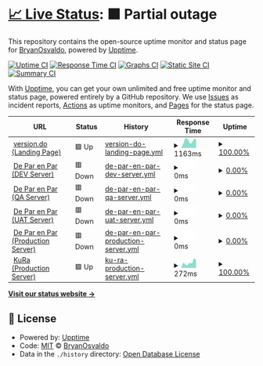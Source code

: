 # [📈 Live Status](https://demo.upptime.js.org): <!--live status--> **🟧 Partial outage**

This repository contains the open-source uptime monitor and status page for [BryanOsvaldo](https://demo.upptime.js.org), powered by [Upptime](https://github.com/upptime/upptime).

[![Uptime CI](https://github.com/BryanOsvaldo/status/workflows/Uptime%20CI/badge.svg)](https://github.com/BryanOsvaldo/status/actions?query=workflow%3A%22Uptime+CI%22)
[![Response Time CI](https://github.com/BryanOsvaldo/status/workflows/Response%20Time%20CI/badge.svg)](https://github.com/BryanOsvaldo/status/actions?query=workflow%3A%22Response+Time+CI%22)
[![Graphs CI](https://github.com/BryanOsvaldo/status/workflows/Graphs%20CI/badge.svg)](https://github.com/BryanOsvaldo/status/actions?query=workflow%3A%22Graphs+CI%22)
[![Static Site CI](https://github.com/BryanOsvaldo/status/workflows/Static%20Site%20CI/badge.svg)](https://github.com/BryanOsvaldo/status/actions?query=workflow%3A%22Static+Site+CI%22)
[![Summary CI](https://github.com/BryanOsvaldo/status/workflows/Summary%20CI/badge.svg)](https://github.com/BryanOsvaldo/status/actions?query=workflow%3A%22Summary+CI%22)

With [Upptime](https://upptime.js.org), you can get your own unlimited and free uptime monitor and status page, powered entirely by a GitHub repository. We use [Issues](https://github.com/BryanOsvaldo/status/issues) as incident reports, [Actions](https://github.com/BryanOsvaldo/status/actions) as uptime monitors, and [Pages](https://demo.upptime.js.org) for the status page.

<!--start: status pages-->
<!-- This summary is generated by Upptime (https://github.com/upptime/upptime) -->
<!-- Do not edit this manually, your changes will be overwritten -->
<!-- prettier-ignore -->
| URL | Status | History | Response Time | Uptime |
| --- | ------ | ------- | ------------- | ------ |
| <img alt="" src="https://icons.duckduckgo.com/ip3/version.do.ico" height="13"> [version.do (Landing Page)](https://version.do/) | 🟩 Up | [version-do-landing-page.yml](https://github.com/version-do/status/commits/HEAD/history/version-do-landing-page.yml) | <details><summary><img alt="Response time graph" src="./graphs/version-do-landing-page/response-time-week.png" height="20"> 1163ms</summary><br><a href="https://version-do.github.io/status/history/version-do-landing-page"><img alt="Response time 1066" src="https://img.shields.io/endpoint?url=https%3A%2F%2Fraw.githubusercontent.com%2Fversion-do%2Fstatus%2FHEAD%2Fapi%2Fversion-do-landing-page%2Fresponse-time.json"></a><br><a href="https://version-do.github.io/status/history/version-do-landing-page"><img alt="24-hour response time 1452" src="https://img.shields.io/endpoint?url=https%3A%2F%2Fraw.githubusercontent.com%2Fversion-do%2Fstatus%2FHEAD%2Fapi%2Fversion-do-landing-page%2Fresponse-time-day.json"></a><br><a href="https://version-do.github.io/status/history/version-do-landing-page"><img alt="7-day response time 1163" src="https://img.shields.io/endpoint?url=https%3A%2F%2Fraw.githubusercontent.com%2Fversion-do%2Fstatus%2FHEAD%2Fapi%2Fversion-do-landing-page%2Fresponse-time-week.json"></a><br><a href="https://version-do.github.io/status/history/version-do-landing-page"><img alt="30-day response time 1224" src="https://img.shields.io/endpoint?url=https%3A%2F%2Fraw.githubusercontent.com%2Fversion-do%2Fstatus%2FHEAD%2Fapi%2Fversion-do-landing-page%2Fresponse-time-month.json"></a><br><a href="https://version-do.github.io/status/history/version-do-landing-page"><img alt="1-year response time 1157" src="https://img.shields.io/endpoint?url=https%3A%2F%2Fraw.githubusercontent.com%2Fversion-do%2Fstatus%2FHEAD%2Fapi%2Fversion-do-landing-page%2Fresponse-time-year.json"></a></details> | <details><summary><a href="https://version-do.github.io/status/history/version-do-landing-page">100.00%</a></summary><a href="https://version-do.github.io/status/history/version-do-landing-page"><img alt="All-time uptime 99.98%" src="https://img.shields.io/endpoint?url=https%3A%2F%2Fraw.githubusercontent.com%2Fversion-do%2Fstatus%2FHEAD%2Fapi%2Fversion-do-landing-page%2Fuptime.json"></a><br><a href="https://version-do.github.io/status/history/version-do-landing-page"><img alt="24-hour uptime 100.00%" src="https://img.shields.io/endpoint?url=https%3A%2F%2Fraw.githubusercontent.com%2Fversion-do%2Fstatus%2FHEAD%2Fapi%2Fversion-do-landing-page%2Fuptime-day.json"></a><br><a href="https://version-do.github.io/status/history/version-do-landing-page"><img alt="7-day uptime 100.00%" src="https://img.shields.io/endpoint?url=https%3A%2F%2Fraw.githubusercontent.com%2Fversion-do%2Fstatus%2FHEAD%2Fapi%2Fversion-do-landing-page%2Fuptime-week.json"></a><br><a href="https://version-do.github.io/status/history/version-do-landing-page"><img alt="30-day uptime 100.00%" src="https://img.shields.io/endpoint?url=https%3A%2F%2Fraw.githubusercontent.com%2Fversion-do%2Fstatus%2FHEAD%2Fapi%2Fversion-do-landing-page%2Fuptime-month.json"></a><br><a href="https://version-do.github.io/status/history/version-do-landing-page"><img alt="1-year uptime 100.00%" src="https://img.shields.io/endpoint?url=https%3A%2F%2Fraw.githubusercontent.com%2Fversion-do%2Fstatus%2FHEAD%2Fapi%2Fversion-do-landing-page%2Fuptime-year.json"></a></details>
| <img alt="" src="https://icons.duckduckgo.com/ip3/dev.deparenpar.edu.do.ico" height="13"> [De Par en Par (DEV Server)](https://dev.deparenpar.edu.do) | 🟥 Down | [de-par-en-par-dev-server.yml](https://github.com/version-do/status/commits/HEAD/history/de-par-en-par-dev-server.yml) | <details><summary><img alt="Response time graph" src="./graphs/de-par-en-par-dev-server/response-time-week.png" height="20"> 0ms</summary><br><a href="https://version-do.github.io/status/history/de-par-en-par-dev-server"><img alt="Response time 275" src="https://img.shields.io/endpoint?url=https%3A%2F%2Fraw.githubusercontent.com%2Fversion-do%2Fstatus%2FHEAD%2Fapi%2Fde-par-en-par-dev-server%2Fresponse-time.json"></a><br><a href="https://version-do.github.io/status/history/de-par-en-par-dev-server"><img alt="24-hour response time 0" src="https://img.shields.io/endpoint?url=https%3A%2F%2Fraw.githubusercontent.com%2Fversion-do%2Fstatus%2FHEAD%2Fapi%2Fde-par-en-par-dev-server%2Fresponse-time-day.json"></a><br><a href="https://version-do.github.io/status/history/de-par-en-par-dev-server"><img alt="7-day response time 0" src="https://img.shields.io/endpoint?url=https%3A%2F%2Fraw.githubusercontent.com%2Fversion-do%2Fstatus%2FHEAD%2Fapi%2Fde-par-en-par-dev-server%2Fresponse-time-week.json"></a><br><a href="https://version-do.github.io/status/history/de-par-en-par-dev-server"><img alt="30-day response time 0" src="https://img.shields.io/endpoint?url=https%3A%2F%2Fraw.githubusercontent.com%2Fversion-do%2Fstatus%2FHEAD%2Fapi%2Fde-par-en-par-dev-server%2Fresponse-time-month.json"></a><br><a href="https://version-do.github.io/status/history/de-par-en-par-dev-server"><img alt="1-year response time 279" src="https://img.shields.io/endpoint?url=https%3A%2F%2Fraw.githubusercontent.com%2Fversion-do%2Fstatus%2FHEAD%2Fapi%2Fde-par-en-par-dev-server%2Fresponse-time-year.json"></a></details> | <details><summary><a href="https://version-do.github.io/status/history/de-par-en-par-dev-server">0.00%</a></summary><a href="https://version-do.github.io/status/history/de-par-en-par-dev-server"><img alt="All-time uptime 90.52%" src="https://img.shields.io/endpoint?url=https%3A%2F%2Fraw.githubusercontent.com%2Fversion-do%2Fstatus%2FHEAD%2Fapi%2Fde-par-en-par-dev-server%2Fuptime.json"></a><br><a href="https://version-do.github.io/status/history/de-par-en-par-dev-server"><img alt="24-hour uptime 0.00%" src="https://img.shields.io/endpoint?url=https%3A%2F%2Fraw.githubusercontent.com%2Fversion-do%2Fstatus%2FHEAD%2Fapi%2Fde-par-en-par-dev-server%2Fuptime-day.json"></a><br><a href="https://version-do.github.io/status/history/de-par-en-par-dev-server"><img alt="7-day uptime 0.00%" src="https://img.shields.io/endpoint?url=https%3A%2F%2Fraw.githubusercontent.com%2Fversion-do%2Fstatus%2FHEAD%2Fapi%2Fde-par-en-par-dev-server%2Fuptime-week.json"></a><br><a href="https://version-do.github.io/status/history/de-par-en-par-dev-server"><img alt="30-day uptime 1.38%" src="https://img.shields.io/endpoint?url=https%3A%2F%2Fraw.githubusercontent.com%2Fversion-do%2Fstatus%2FHEAD%2Fapi%2Fde-par-en-par-dev-server%2Fuptime-month.json"></a><br><a href="https://version-do.github.io/status/history/de-par-en-par-dev-server"><img alt="1-year uptime 80.13%" src="https://img.shields.io/endpoint?url=https%3A%2F%2Fraw.githubusercontent.com%2Fversion-do%2Fstatus%2FHEAD%2Fapi%2Fde-par-en-par-dev-server%2Fuptime-year.json"></a></details>
| <img alt="" src="https://icons.duckduckgo.com/ip3/qa.deparenpar.edu.do.ico" height="13"> [De Par en Par (QA Server)](https://qa.deparenpar.edu.do) | 🟥 Down | [de-par-en-par-qa-server.yml](https://github.com/version-do/status/commits/HEAD/history/de-par-en-par-qa-server.yml) | <details><summary><img alt="Response time graph" src="./graphs/de-par-en-par-qa-server/response-time-week.png" height="20"> 0ms</summary><br><a href="https://version-do.github.io/status/history/de-par-en-par-qa-server"><img alt="Response time 260" src="https://img.shields.io/endpoint?url=https%3A%2F%2Fraw.githubusercontent.com%2Fversion-do%2Fstatus%2FHEAD%2Fapi%2Fde-par-en-par-qa-server%2Fresponse-time.json"></a><br><a href="https://version-do.github.io/status/history/de-par-en-par-qa-server"><img alt="24-hour response time 0" src="https://img.shields.io/endpoint?url=https%3A%2F%2Fraw.githubusercontent.com%2Fversion-do%2Fstatus%2FHEAD%2Fapi%2Fde-par-en-par-qa-server%2Fresponse-time-day.json"></a><br><a href="https://version-do.github.io/status/history/de-par-en-par-qa-server"><img alt="7-day response time 0" src="https://img.shields.io/endpoint?url=https%3A%2F%2Fraw.githubusercontent.com%2Fversion-do%2Fstatus%2FHEAD%2Fapi%2Fde-par-en-par-qa-server%2Fresponse-time-week.json"></a><br><a href="https://version-do.github.io/status/history/de-par-en-par-qa-server"><img alt="30-day response time 0" src="https://img.shields.io/endpoint?url=https%3A%2F%2Fraw.githubusercontent.com%2Fversion-do%2Fstatus%2FHEAD%2Fapi%2Fde-par-en-par-qa-server%2Fresponse-time-month.json"></a><br><a href="https://version-do.github.io/status/history/de-par-en-par-qa-server"><img alt="1-year response time 259" src="https://img.shields.io/endpoint?url=https%3A%2F%2Fraw.githubusercontent.com%2Fversion-do%2Fstatus%2FHEAD%2Fapi%2Fde-par-en-par-qa-server%2Fresponse-time-year.json"></a></details> | <details><summary><a href="https://version-do.github.io/status/history/de-par-en-par-qa-server">0.00%</a></summary><a href="https://version-do.github.io/status/history/de-par-en-par-qa-server"><img alt="All-time uptime 85.19%" src="https://img.shields.io/endpoint?url=https%3A%2F%2Fraw.githubusercontent.com%2Fversion-do%2Fstatus%2FHEAD%2Fapi%2Fde-par-en-par-qa-server%2Fuptime.json"></a><br><a href="https://version-do.github.io/status/history/de-par-en-par-qa-server"><img alt="24-hour uptime 0.00%" src="https://img.shields.io/endpoint?url=https%3A%2F%2Fraw.githubusercontent.com%2Fversion-do%2Fstatus%2FHEAD%2Fapi%2Fde-par-en-par-qa-server%2Fuptime-day.json"></a><br><a href="https://version-do.github.io/status/history/de-par-en-par-qa-server"><img alt="7-day uptime 0.00%" src="https://img.shields.io/endpoint?url=https%3A%2F%2Fraw.githubusercontent.com%2Fversion-do%2Fstatus%2FHEAD%2Fapi%2Fde-par-en-par-qa-server%2Fuptime-week.json"></a><br><a href="https://version-do.github.io/status/history/de-par-en-par-qa-server"><img alt="30-day uptime 1.38%" src="https://img.shields.io/endpoint?url=https%3A%2F%2Fraw.githubusercontent.com%2Fversion-do%2Fstatus%2FHEAD%2Fapi%2Fde-par-en-par-qa-server%2Fuptime-month.json"></a><br><a href="https://version-do.github.io/status/history/de-par-en-par-qa-server"><img alt="1-year uptime 80.13%" src="https://img.shields.io/endpoint?url=https%3A%2F%2Fraw.githubusercontent.com%2Fversion-do%2Fstatus%2FHEAD%2Fapi%2Fde-par-en-par-qa-server%2Fuptime-year.json"></a></details>
| <img alt="" src="https://icons.duckduckgo.com/ip3/uat.deparenpar.edu.do.ico" height="13"> [De Par en Par (UAT Server)](https://uat.deparenpar.edu.do) | 🟥 Down | [de-par-en-par-uat-server.yml](https://github.com/version-do/status/commits/HEAD/history/de-par-en-par-uat-server.yml) | <details><summary><img alt="Response time graph" src="./graphs/de-par-en-par-uat-server/response-time-week.png" height="20"> 0ms</summary><br><a href="https://version-do.github.io/status/history/de-par-en-par-uat-server"><img alt="Response time 264" src="https://img.shields.io/endpoint?url=https%3A%2F%2Fraw.githubusercontent.com%2Fversion-do%2Fstatus%2FHEAD%2Fapi%2Fde-par-en-par-uat-server%2Fresponse-time.json"></a><br><a href="https://version-do.github.io/status/history/de-par-en-par-uat-server"><img alt="24-hour response time 0" src="https://img.shields.io/endpoint?url=https%3A%2F%2Fraw.githubusercontent.com%2Fversion-do%2Fstatus%2FHEAD%2Fapi%2Fde-par-en-par-uat-server%2Fresponse-time-day.json"></a><br><a href="https://version-do.github.io/status/history/de-par-en-par-uat-server"><img alt="7-day response time 0" src="https://img.shields.io/endpoint?url=https%3A%2F%2Fraw.githubusercontent.com%2Fversion-do%2Fstatus%2FHEAD%2Fapi%2Fde-par-en-par-uat-server%2Fresponse-time-week.json"></a><br><a href="https://version-do.github.io/status/history/de-par-en-par-uat-server"><img alt="30-day response time 0" src="https://img.shields.io/endpoint?url=https%3A%2F%2Fraw.githubusercontent.com%2Fversion-do%2Fstatus%2FHEAD%2Fapi%2Fde-par-en-par-uat-server%2Fresponse-time-month.json"></a><br><a href="https://version-do.github.io/status/history/de-par-en-par-uat-server"><img alt="1-year response time 255" src="https://img.shields.io/endpoint?url=https%3A%2F%2Fraw.githubusercontent.com%2Fversion-do%2Fstatus%2FHEAD%2Fapi%2Fde-par-en-par-uat-server%2Fresponse-time-year.json"></a></details> | <details><summary><a href="https://version-do.github.io/status/history/de-par-en-par-uat-server">0.00%</a></summary><a href="https://version-do.github.io/status/history/de-par-en-par-uat-server"><img alt="All-time uptime 69.60%" src="https://img.shields.io/endpoint?url=https%3A%2F%2Fraw.githubusercontent.com%2Fversion-do%2Fstatus%2FHEAD%2Fapi%2Fde-par-en-par-uat-server%2Fuptime.json"></a><br><a href="https://version-do.github.io/status/history/de-par-en-par-uat-server"><img alt="24-hour uptime 0.00%" src="https://img.shields.io/endpoint?url=https%3A%2F%2Fraw.githubusercontent.com%2Fversion-do%2Fstatus%2FHEAD%2Fapi%2Fde-par-en-par-uat-server%2Fuptime-day.json"></a><br><a href="https://version-do.github.io/status/history/de-par-en-par-uat-server"><img alt="7-day uptime 0.00%" src="https://img.shields.io/endpoint?url=https%3A%2F%2Fraw.githubusercontent.com%2Fversion-do%2Fstatus%2FHEAD%2Fapi%2Fde-par-en-par-uat-server%2Fuptime-week.json"></a><br><a href="https://version-do.github.io/status/history/de-par-en-par-uat-server"><img alt="30-day uptime 1.38%" src="https://img.shields.io/endpoint?url=https%3A%2F%2Fraw.githubusercontent.com%2Fversion-do%2Fstatus%2FHEAD%2Fapi%2Fde-par-en-par-uat-server%2Fuptime-month.json"></a><br><a href="https://version-do.github.io/status/history/de-par-en-par-uat-server"><img alt="1-year uptime 79.05%" src="https://img.shields.io/endpoint?url=https%3A%2F%2Fraw.githubusercontent.com%2Fversion-do%2Fstatus%2FHEAD%2Fapi%2Fde-par-en-par-uat-server%2Fuptime-year.json"></a></details>
| <img alt="" src="https://icons.duckduckgo.com/ip3/red.deparenpar.edu.do.ico" height="13"> [De Par en Par (Production Server)](https://red.deparenpar.edu.do) | 🟥 Down | [de-par-en-par-production-server.yml](https://github.com/version-do/status/commits/HEAD/history/de-par-en-par-production-server.yml) | <details><summary><img alt="Response time graph" src="./graphs/de-par-en-par-production-server/response-time-week.png" height="20"> 0ms</summary><br><a href="https://version-do.github.io/status/history/de-par-en-par-production-server"><img alt="Response time 265" src="https://img.shields.io/endpoint?url=https%3A%2F%2Fraw.githubusercontent.com%2Fversion-do%2Fstatus%2FHEAD%2Fapi%2Fde-par-en-par-production-server%2Fresponse-time.json"></a><br><a href="https://version-do.github.io/status/history/de-par-en-par-production-server"><img alt="24-hour response time 0" src="https://img.shields.io/endpoint?url=https%3A%2F%2Fraw.githubusercontent.com%2Fversion-do%2Fstatus%2FHEAD%2Fapi%2Fde-par-en-par-production-server%2Fresponse-time-day.json"></a><br><a href="https://version-do.github.io/status/history/de-par-en-par-production-server"><img alt="7-day response time 0" src="https://img.shields.io/endpoint?url=https%3A%2F%2Fraw.githubusercontent.com%2Fversion-do%2Fstatus%2FHEAD%2Fapi%2Fde-par-en-par-production-server%2Fresponse-time-week.json"></a><br><a href="https://version-do.github.io/status/history/de-par-en-par-production-server"><img alt="30-day response time 0" src="https://img.shields.io/endpoint?url=https%3A%2F%2Fraw.githubusercontent.com%2Fversion-do%2Fstatus%2FHEAD%2Fapi%2Fde-par-en-par-production-server%2Fresponse-time-month.json"></a><br><a href="https://version-do.github.io/status/history/de-par-en-par-production-server"><img alt="1-year response time 257" src="https://img.shields.io/endpoint?url=https%3A%2F%2Fraw.githubusercontent.com%2Fversion-do%2Fstatus%2FHEAD%2Fapi%2Fde-par-en-par-production-server%2Fresponse-time-year.json"></a></details> | <details><summary><a href="https://version-do.github.io/status/history/de-par-en-par-production-server">0.00%</a></summary><a href="https://version-do.github.io/status/history/de-par-en-par-production-server"><img alt="All-time uptime 90.70%" src="https://img.shields.io/endpoint?url=https%3A%2F%2Fraw.githubusercontent.com%2Fversion-do%2Fstatus%2FHEAD%2Fapi%2Fde-par-en-par-production-server%2Fuptime.json"></a><br><a href="https://version-do.github.io/status/history/de-par-en-par-production-server"><img alt="24-hour uptime 0.00%" src="https://img.shields.io/endpoint?url=https%3A%2F%2Fraw.githubusercontent.com%2Fversion-do%2Fstatus%2FHEAD%2Fapi%2Fde-par-en-par-production-server%2Fuptime-day.json"></a><br><a href="https://version-do.github.io/status/history/de-par-en-par-production-server"><img alt="7-day uptime 0.00%" src="https://img.shields.io/endpoint?url=https%3A%2F%2Fraw.githubusercontent.com%2Fversion-do%2Fstatus%2FHEAD%2Fapi%2Fde-par-en-par-production-server%2Fuptime-week.json"></a><br><a href="https://version-do.github.io/status/history/de-par-en-par-production-server"><img alt="30-day uptime 1.38%" src="https://img.shields.io/endpoint?url=https%3A%2F%2Fraw.githubusercontent.com%2Fversion-do%2Fstatus%2FHEAD%2Fapi%2Fde-par-en-par-production-server%2Fuptime-month.json"></a><br><a href="https://version-do.github.io/status/history/de-par-en-par-production-server"><img alt="1-year uptime 79.61%" src="https://img.shields.io/endpoint?url=https%3A%2F%2Fraw.githubusercontent.com%2Fversion-do%2Fstatus%2FHEAD%2Fapi%2Fde-par-en-par-production-server%2Fuptime-year.json"></a></details>
| <img alt="" src="https://icons.duckduckgo.com/ip3/kura.epsi.com.do.ico" height="13"> [KuRa (Production Server)](https://kura.epsi.com.do/) | 🟩 Up | [ku-ra-production-server.yml](https://github.com/version-do/status/commits/HEAD/history/ku-ra-production-server.yml) | <details><summary><img alt="Response time graph" src="./graphs/ku-ra-production-server/response-time-week.png" height="20"> 272ms</summary><br><a href="https://version-do.github.io/status/history/ku-ra-production-server"><img alt="Response time 312" src="https://img.shields.io/endpoint?url=https%3A%2F%2Fraw.githubusercontent.com%2Fversion-do%2Fstatus%2FHEAD%2Fapi%2Fku-ra-production-server%2Fresponse-time.json"></a><br><a href="https://version-do.github.io/status/history/ku-ra-production-server"><img alt="24-hour response time 395" src="https://img.shields.io/endpoint?url=https%3A%2F%2Fraw.githubusercontent.com%2Fversion-do%2Fstatus%2FHEAD%2Fapi%2Fku-ra-production-server%2Fresponse-time-day.json"></a><br><a href="https://version-do.github.io/status/history/ku-ra-production-server"><img alt="7-day response time 272" src="https://img.shields.io/endpoint?url=https%3A%2F%2Fraw.githubusercontent.com%2Fversion-do%2Fstatus%2FHEAD%2Fapi%2Fku-ra-production-server%2Fresponse-time-week.json"></a><br><a href="https://version-do.github.io/status/history/ku-ra-production-server"><img alt="30-day response time 413" src="https://img.shields.io/endpoint?url=https%3A%2F%2Fraw.githubusercontent.com%2Fversion-do%2Fstatus%2FHEAD%2Fapi%2Fku-ra-production-server%2Fresponse-time-month.json"></a><br><a href="https://version-do.github.io/status/history/ku-ra-production-server"><img alt="1-year response time 287" src="https://img.shields.io/endpoint?url=https%3A%2F%2Fraw.githubusercontent.com%2Fversion-do%2Fstatus%2FHEAD%2Fapi%2Fku-ra-production-server%2Fresponse-time-year.json"></a></details> | <details><summary><a href="https://version-do.github.io/status/history/ku-ra-production-server">100.00%</a></summary><a href="https://version-do.github.io/status/history/ku-ra-production-server"><img alt="All-time uptime 99.99%" src="https://img.shields.io/endpoint?url=https%3A%2F%2Fraw.githubusercontent.com%2Fversion-do%2Fstatus%2FHEAD%2Fapi%2Fku-ra-production-server%2Fuptime.json"></a><br><a href="https://version-do.github.io/status/history/ku-ra-production-server"><img alt="24-hour uptime 100.00%" src="https://img.shields.io/endpoint?url=https%3A%2F%2Fraw.githubusercontent.com%2Fversion-do%2Fstatus%2FHEAD%2Fapi%2Fku-ra-production-server%2Fuptime-day.json"></a><br><a href="https://version-do.github.io/status/history/ku-ra-production-server"><img alt="7-day uptime 100.00%" src="https://img.shields.io/endpoint?url=https%3A%2F%2Fraw.githubusercontent.com%2Fversion-do%2Fstatus%2FHEAD%2Fapi%2Fku-ra-production-server%2Fuptime-week.json"></a><br><a href="https://version-do.github.io/status/history/ku-ra-production-server"><img alt="30-day uptime 100.00%" src="https://img.shields.io/endpoint?url=https%3A%2F%2Fraw.githubusercontent.com%2Fversion-do%2Fstatus%2FHEAD%2Fapi%2Fku-ra-production-server%2Fuptime-month.json"></a><br><a href="https://version-do.github.io/status/history/ku-ra-production-server"><img alt="1-year uptime 100.00%" src="https://img.shields.io/endpoint?url=https%3A%2F%2Fraw.githubusercontent.com%2Fversion-do%2Fstatus%2FHEAD%2Fapi%2Fku-ra-production-server%2Fuptime-year.json"></a></details>

<!--end: status pages-->

[**Visit our status website →**](https://demo.upptime.js.org)

## 📄 License

- Powered by: [Upptime](https://github.com/upptime/upptime)
- Code: [MIT](./LICENSE) © [BryanOsvaldo](https://demo.upptime.js.org)
- Data in the `./history` directory: [Open Database License](https://opendatacommons.org/licenses/odbl/1-0/)
